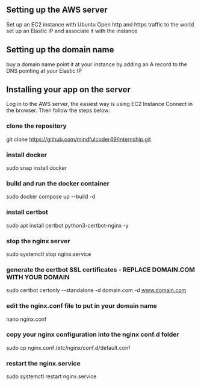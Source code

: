 ## Setting up the AWS server
Set up an EC2 instance with Ubuntu
Open http and https traffic to the world
set up an Elastic IP and associate it with the instance

## Setting up the domain name
buy a domain name
point it at your instance by adding an A record to the DNS pointing at your Elastic IP

## Installing your app on the server

Log in to the AWS server, the easiest way is using EC2 Instance Connect in the browser. Then follow the steps below:

### clone the repository
git clone https://github.com/mindfulcoder49/internship.git

### install docker
sudo snap install docker

### build and run the docker container
sudo docker compose up --build -d

### install certbot
sudo apt install certbot python3-certbot-nginx -y 

### stop the nginx server
sudo systemctl stop nginx.service

### generate the certbot SSL certificates - REPLACE DOMAIN.COM WITH YOUR DOMAIN
sudo certbot certonly --standalone -d domain.com -d www.domain.com

### edit the nginx.conf file to put in your domain name
nano nginx.conf

### copy your nginx configuration into the nginx conf.d folder
sudo cp nginx.conf /etc/nginx/conf.d/default.conf

### restart the nginx.service
sudo systemctl restart nginx.service
